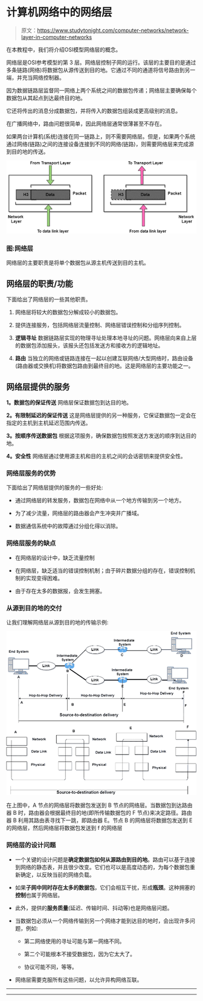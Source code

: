 # 计算机网络中的网络层

> 原文：<https://www.studytonight.com/computer-networks/network-layer-in-computer-networks>

在本教程中，我们将介绍OSI模型网络层的概念。

网络层是OSI参考模型的第 3 层。网络层控制子网的运行。该层的主要目的是通过多条链路(网络)将数据包从源传送到目的地。它通过不同的通道将信号路由到另一端，并充当网络控制器。

因为数据链路层监督同一网络上两个系统之间的数据包传递；网络层主要确保每个数据包从其起点到达最终目的地。

它还将传出的消息分成数据包，并将传入的数据包组装成更高级别的消息。

在广播网络中，路由问题很简单，因此网络层通常很薄甚至不存在。

如果两台计算机(系统)连接在同一链路上，则不需要网络层。但是，如果两个系统通过网络(链路)之间的连接设备连接到不同的网络(链路)，则需要网络层来完成源到目的地的传送。

![](img/379b8f9e5cbb30f19d9f2303912c0c32.png)

### 图:网络层

网络层的主要职责是将单个数据包从源主机传送到目的主机。

## 网络层的职责/功能

下面给出了网络层的一些其他职责。

1.  网络层将较大的数据包分解成较小的数据包。

2.  提供连接服务，包括网络层流量控制、网络层错误控制和分组序列控制。

3.  **逻辑寻址**
    数据链路层实现的物理寻址处理本地寻址的问题。网络层向来自上层的数据包添加报头，该报头还包括发送方和接收方的逻辑地址。

4.  **路由**
    当独立的网络或链路连接在一起以创建互联网络/大型网络时，路由设备(路由器或交换机)将数据包路由到最终目的地。这是网络层的主要功能之一。

## 网络层提供的服务

**1。数据包的保证传送**
网络层保证数据包到达目的地。

**2。有限制延迟的保证传送**
这是网络层提供的另一种服务，它保证数据包一定会在指定的主机到主机延迟范围内传送。

**3。按顺序传送数据包**
根据这项服务，确保数据包按照发送方发送的顺序到达目的地。

**4。安全性**
网络层通过使用源主机和目的主机之间的会话密钥来提供安全性。

### 网络层服务的优势

下面给出了网络层提供的服务的一些好处:

*   通过网络层的转发服务，数据包在网络中从一个地方传输到另一个地方。

*   为了减少流量，网络层的路由器会产生冲突并广播域。

*   数据通信系统中的故障通过分组化得以消除。

### 网络层服务的缺点

*   在网络层的设计中，缺乏流量控制

*   在网络层，缺乏适当的错误控制机制；由于碎片数据分组的存在，错误控制机制的实现变得困难。

*   由于存在太多的数据报，会发生拥塞。

### 从源到目的地的交付

让我们理解网络层从源到目的地的传输示例:

![](img/ba78380f28f0279688fc75f6b34f21e7.png)

在上图中，A 节点的网络层将数据包发送到 B 节点的网络层。当数据包到达路由器 B 时，路由器会根据最终目的地(即所传输数据包的 F 节点)来决定路径。路由器 B 利用其路由表寻找下一跳，即路由器 E。节点 B 的网络层将数据包发送到 E 的网络层，然后网络层将数据包发送到 f 的网络层

### 网络层的设计问题

*   一个关键的设计问题是**确定数据包如何从源路由到目的地**。路由可以基于连接到网络的静态表，并且很少改变。它们也可以是高度动态的，为每个数据包重新确定，以反映当前的网络负载。

*   如果**子网中同时存在太多的数据包**，它们会相互干扰，形成**瓶颈**。这种拥塞的**控制**也属于网络层。

*   此外，提供的**服务质量**(延迟、传输时间、抖动等)也是网络层问题。

*   当数据包必须从一个网络传输到另一个网络才能到达目的地时，会出现许多问题，例如:

    *   第二网络使用的寻址可能与第一网络不同。

    *   第二个可能根本不接受数据包，因为它太大了。

    *   协议可能不同，等等。

*   网络层需要克服所有这些问题，以允许异构网络互联。



* * *

* * *